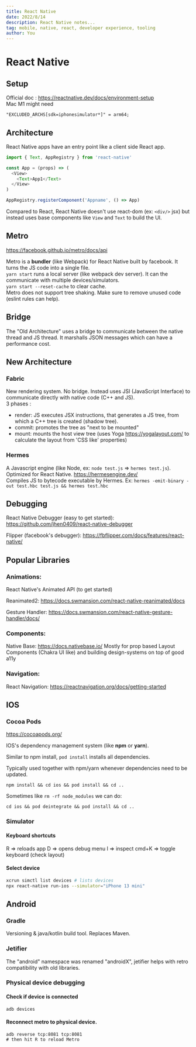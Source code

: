 ```yaml
---
title: React Native
date: 2022/8/14
description: React Native notes...
tag: mobile, native, react, developer experience, tooling
author: You
---
```


# React Native

## Setup

Official doc : https://reactnative.dev/docs/environment-setup  
Mac M1 might need

```shell
"EXCLUDED_ARCHS[sdk=iphonesimulator*]" = arm64;
```

## Architecture

React Native apps have an entry point like a client side React app.

```js
import { Text, AppRegistry } from 'react-native'

const App = (props) => (
  <View>
    <Text>App1</Text>
  </View>
)

AppRegistry.registerComponent('Appname', () => App)
```

Compared to React, React Native doesn't use react-dom (ex: `<div/>` jsx) but instead uses base components like `View` and `Text` to build the UI.

## Metro

https://facebook.github.io/metro/docs/api

Metro is a **bundler** (like Webpack) for React Native built by facebook. It turns the JS code into a single file.  
`yarn start` runs a local server (like webpack dev server). It can the communicate with multiple devices/simulators.  
`yarn start --reset-cache` to clear cache.  
Metro does not support tree shaking. Make sure to remove unused code (eslint rules can help).

## Bridge

The "Old Architecture" uses a bridge to communicate between the native thread and JS thread. It marshalls JSON messages which can have a performance cost.

## New Architecture

### Fabric

New rendering system. No bridge. Instead uses JSI (JavaScript Interface) to communicate directly with native code (C++ and JS).  
3 phases :

- render: JS executes JSX instructions, that generates a JS tree, from which a C++ tree is created (shadow tree).
- commit: promotes the tree as "next to be mounted"
- mount: mounts the host view tree (uses Yoga https://yogalayout.com/ to calculate the layout from 'CSS like' properties)

### Hermes

A Javascript engine (like Node, ex: `node test.js` => `hermes test.js`).
Optimized for React Native. https://hermesengine.dev/  
Compiles JS to bytecode executable by Hermes. Ex: `hermes -emit-binary -out test.hbc test.js && hermes test.hbc`

## Debugging

React Native Debugger (easy to get started): https://github.com/jhen0409/react-native-debugger

Flipper (facebook's debugger): https://fbflipper.com/docs/features/react-native/

## Popular Libraries

### Animations:

React Native's Animated API (to get started)

Reanimated2: https://docs.swmansion.com/react-native-reanimated/docs

Gesture Handler: https://docs.swmansion.com/react-native-gesture-handler/docs/

### Components:

Native Base: https://docs.nativebase.io/
Mostly for prop based Layout Components (Chakra UI like) and building design-systems on top of good a11y

### Navigation:

React Navigation: https://reactnavigation.org/docs/getting-started

## IOS

### Cocoa Pods

https://cocoapods.org/

IOS's dependency management system (like **npm** or **yarn**).

Similar to npm install, `pod install` installs all dependencies.

Typically used together with npm/yarn whenever dependencies need to be updated.

```shell
npm install && cd ios && pod install && cd ..
```

Sometimes like `rm -rf node_modules` we can do:

```shell
cd ios && pod deintegrate && pod install && cd ..
```

### Simulator

#### Keyboard shortcuts

R => reloads app
D => opens debug menu
I => inspect
cmd+K => toggle keyboard (check layout)

#### Select device

```bash
xcrun simctl list devices # lists devices
npx react-native run-ios --simulator="iPhone 13 mini"
```

## Android

### Gradle

Versioning & java/kotlin build tool. Replaces Maven.

### Jetifier

The "android" namespace was renamed "androidX", jetifier helps with retro compatibility with old libraries.

### Physical device debugging

#### Check if device is connected

```shell
adb devices
```

#### Reconnect metro to physical device.

```shell
adb reverse tcp:8081 tcp:8081
# then hit R to reload Metro
```
